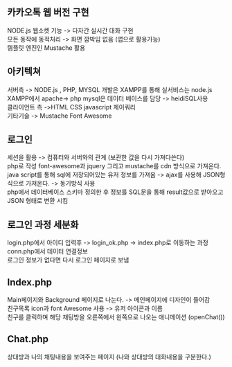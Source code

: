 ## 카카오톡 웹 버전 구현 

NODE.js 웹소켓 기능 -> 다자간 실시간 대화 구현 <br>
모든 동작에 동적처리 -> 화면 깜박임 없음 (앱으로 활용가능)<br>
템플릿 엔진인 Mustache 활용 <br>


## 아키텍쳐 

서버측 -> NODE.js , PHP, MYSQL 개발은 XAMPP를 통해 실서비스는 node.js<br>
XAMPP에서 apache-> php mysql은 데이터 베이스를 담당 -> heidiSQL사용<br>
클라이언트 측 ->HTML CSS javascript 제이쿼리 <br>
기타기술 -> Mustache Font Awesome<br>

## 로그인 

세션을 활용 -> 컴퓨터와 서버와의 관계 (보관한 값을 다시 가져다쓴다)<br>
php로 작성 font-awesome과 jquery 그리고 mustache를 cdn 방식으로 가져온다. <br>
java script를 통해 sql에 저장되어있는 유저 정보를 가져옴 -> ajax를 사용해 JSON형식으로 가져온다. -> 동기방식 사용 <br>
php에서 데이터베이스 스키마 정의한 후 정보를 SQL문을 통해 result값으로 받아오고 JSON 형태로 변환 시킴<br>

## 로그인 과정 세분화

login.php에서 아이디 입력후 -> login_ok.php -> index.php로 이동하는 과정 <br>
conn.php에서 데이터 연결정보<br>
로그인 정보가 없다면 다시 로그인 페이지로 보냄 <br>

## Index.php

Main페이지와 Background 페이지로 나눈다. -> 메인페이지에 디자인이 들어감 <br>
친구목록 icon과 font Awesome 사용 -> 유저 아이콘과 이름 <br>
친구를 클릭하며 해당 채팅방을 오른쪽에서 왼쪽으로 나오는 애니메이션 (openChat())<br>



## Chat.php 

상대방과 나의 채팅내용을 보여주는 페이지 (나와 상대방의 대화내용을 구분한다.)<br>


